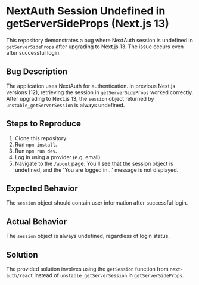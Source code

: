 # NextAuth Session Undefined in getServerSideProps (Next.js 13)

This repository demonstrates a bug where NextAuth session is undefined in `getServerSideProps` after upgrading to Next.js 13. The issue occurs even after successful login.

## Bug Description

The application uses NextAuth for authentication. In previous Next.js versions (12), retrieving the session in `getServerSideProps` worked correctly. After upgrading to Next.js 13, the `session` object returned by `unstable_getServerSession` is always undefined.

## Steps to Reproduce

1. Clone this repository.
2. Run `npm install`.
3. Run `npm run dev`.
4. Log in using a provider (e.g. email).
5. Navigate to the `/about` page.  You'll see that the session object is undefined, and the 'You are logged in...' message is not displayed.

## Expected Behavior

The `session` object should contain user information after successful login.

## Actual Behavior

The `session` object is always undefined, regardless of login status.

## Solution

The provided solution involves using the `getSession` function from `next-auth/react` instead of `unstable_getServerSession` in `getServerSideProps`.